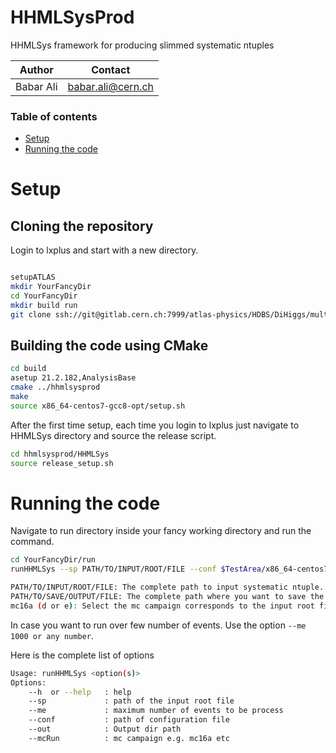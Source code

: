 # HHMLSysProd

HHMLSys framework for producing slimmed systematic ntuples

| Author | Contact| 
|:-------:  | :--------:|
|Babar Ali|babar.ali@cern.ch |

### Table of contents

* [Setup](#setup)
* [Running the code](#running)

# Setup <a name="setup"></a>

Cloning the repository
----------------------

Login to lxplus and start with a new directory.

```bash

setupATLAS
mkdir YourFancyDir
cd YourFancyDir
mkdir build run
git clone ssh://git@gitlab.cern.ch:7999/atlas-physics/HDBS/DiHiggs/multilepton/hhmlsysprod.git
```

Building the code using CMake
----------------------
```bash
cd build
asetup 21.2.182,AnalysisBase
cmake ../hhmlsysprod
make
source x86_64-centos7-gcc8-opt/setup.sh
```

After the first time setup, each time you login to lxplus just navigate to HHMLSys directory and source the release script. 

```bash
cd hhmlsysprod/HHMLSys
source release_setup.sh
```

# Running the code <a name="running"></a>

Navigate to run directory inside your fancy working directory and run the command.

```bash
cd YourFancyDir/run
runHHMLSys --sp PATH/TO/INPUT/ROOT/FILE --conf $TestArea/x86_64-centos7-gcc8-opt/data/HHMLSys/data/config_MC.conf --out PATH/TO/SAVE/OUTPUT/FILE --mcRun mc16a (d or e)

PATH/TO/INPUT/ROOT/FILE: The complete path to input systematic ntuple. Usually the file downloaded from Grid.
PATH/TO/SAVE/OUTPUT/FILE: The complete path where you want to save the output root file.
mc16a (d or e): Select the mc campaign corresponds to the input root file. Either mc16a or mc16d or mc16e.
```
In case you want to run over few number of events. Use the option ```--me 1000 or any number```.

Here is the complete list of options
```bash
Usage: runHHMLSys <option(s)>
Options:
	--h  or --help   : help
	--sp             : path of the input root file 
	--me             : maximum number of events to be process
	--conf           : path of configuration file
	--out            : Output dir path
	--mcRun          : mc campaign e.g. mc16a etc
```
